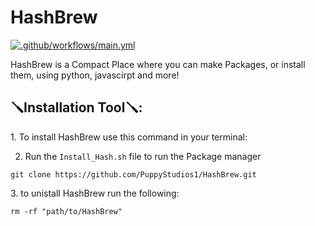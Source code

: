 # HashBrew
[![.github/workflows/main.yml](https://github.com/github/docs/actions/workflows/main.yml/badge.svg)](https://github.com/github/docs/actions/workflows/main.yml)

HashBrew is a Compact Place where you can make Packages, or install them, using python, javascirpt and more!

<h2>🪛Installation Tool🪛:</h2>

<p>1. To install HashBrew use this command in your terminal:</p>

2. Run the ``Install_Hash.sh`` file to run the Package manager

```
git clone https://github.com/PuppyStudios1/HashBrew.git
```
<P>3. to unistall HashBrew run the following:</P>

```
rm -rf "path/to/HashBrew"
```
